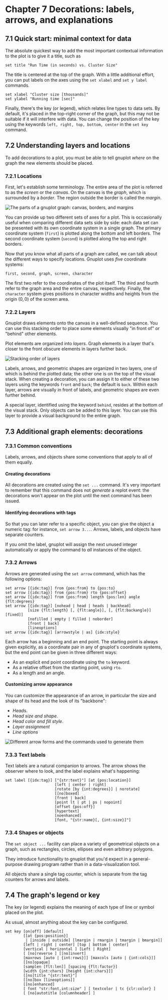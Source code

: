 # Chapter 7 Decorations: labels, arrows, and explanations

## 7.1 Quick start: minimal context for data

The absolute quickest way to add the most important contextual information to
the plot is to give it a title, such as

```gnuplot
set title "Run Time (in seconds) vs. Cluster Size"
```

The title is centered at the top of the graph. With a little additional effort, you can put
labels on the axes using the `set xlabel` and `set y label` commands.

```gnuplot
set xlabel "Cluster size [thousands]"
set ylabel "Running time [sec]"
```

Finally, there's the key (or legend), which relates line types to data sets.
By default, it's placed in the top-right corner of the graph, but this may
not be suitable if it will interfere with data. You can change the position
of the key using the keywords `left, right, top, bottom, center` in
the `set key` command.

## 7.2 Understanding layers and locations

To add decorations to a plot, you must be able to tell gnuplot *where*
on the graph the new elements should be placed.

### 7.2.1 Locations

First, let's establish some terminology. The entire area of the plot is
referred to as the *screen* or the *canvas*. On the canvas is the *graph*,
which is surrounded by a *border*. The region outside the border is called
the *margin*.

![The parts of a gnuplot graph: canvas, borders, and margins](https://s2.loli.net/2022/02/24/M1ZDJYE3Bn7R2U5.png)

You can provide up two different sets of axes for a plot. This is occasionally
useful when comparing different data sets side by side: each data set can be
presented with its own coordinate system in a single graph. The primary
coordinate system (`first`) is plotted along the bottom and left
borders. The second coordinate system (`second`) is plotted along
the top and right borders.

Now that you know what all parts of a graph are called, we can talk about
the different ways to specify locations. Gnuplot uses *five* coordinate systems:

```gnuplot
first, second, graph, screen, character
```

The first two refer to the coordinates of the plot itself. The third and fourth
refer to the graph area and the entire canvas, respectively. Finally,
the `character` system gives positions in character widths and heights from
the origin $(0,0)$ of the screen area.

### 7.2.2 Layers

Gnuplot draws elements onto the canvas in a well-defined sequence. You can
use this stacking order to place some elements visually "in front of"
or "behind" other elements.

Plot elements are organized into *layers*. Graph elements in a layer
that's closer to the front obscure
elements in layers further back.

![Stacking order of layers](https://s2.loli.net/2022/02/24/TKweQfBnUuSPHkM.png)

Labels, arrows, and geometric shapes are organized in two layers, one of
which is behind the plotted data;
the other one is on the top of the visual stack. When creating a decoration, you can
assign it to either of these two layers using the keywords `front` and `back`;
the default is `back`. Within each layer, arrows are visually in front of labels,
and geometric shapes are even further behind.

A special layer, identified using the keyword `behind`, resides at
the bottom of the visual stack. Only objects can be added to this layer.
You can use this layer to provide a visual background to the entire graph.

## 7.3 Additional graph elements: decorations

### 7.3.1 Common conventions

Labels, arrows, and objects share some conventions that apply to all
of them equally.

#### Creating decorations

All decorations are created using the `set ...` command. It's very important
to remember that this command does not *generate* a replot event:
the decorations won't appear on the plot until the next command
has been issued.

#### Identifying decorations with tags

So that you can later refer to a specific object, you can give the object
a numeric tag: for instance, `set arrow 3...`. Arrows, labels, and objects
have separate counters.

If you omit the label, gnuplot will assign the next unused integer
automatically or apply the
command to *all* instances of the object.

### 7.3.2 Arrows

Arrows are generated using the `set arrow` command, which has the following options:

```gnuplot
set arrow [{idx:tag}] from {pos:from} to {pos:to}
set arrow [{idx:tag}] from {pos:from} rto {pos:offset}
set arrow [{idx:tag}] from {pos:from} length {pos:len} angle {flt:degrees}
set arrow [{idx:tag}] [nohead | head | heads | backhead]
          [size {flt:length} [, {flt:angle}], [, {flt:backangle}] [fixed]]
          [nofilled | empty | filled | noborder]
          [front | back]
          [lineoptions]
set arrow [{idx:tag}] [arrowstyle | as] {idx:style}
```

Each arrow has a beginning and an end point. The starting point
is always given explicitly, as a coordinate pair in any of gnuplot's coordinate systems,
but the end point can be given in three different ways:

+ As an explicit end point coordinate using the `to` keyword.
+ As a relative offset from the starting point, using `rto`.
+ As a length and an angle.

#### Customizing arrow appearance

You can customize the appearance of an arrow, in particular the size
and shape of its head and the look of its "backbone":

+ *Heads*.
+ *Head size and shape*.
+ *Head color and fill style*.
+ *Layer assignment*
+ *Line options*

![Different arrow forms and the commands used to generate them](https://s2.loli.net/2022/03/02/YwgLW5cVMHR7xJq.png)

### 7.3.3 Text labels

Text labels are a natural companion to arrows. The arrow shows
the observer where to look, and the label explains what's happening:

```gnuplot
set label [{idx:tag}] ["{str:text}"] [at {pos:location}]
                      [left | center | right]
                      [rotate [by {int:degrees}] | norotate]
                      [[no]boxed]
                      [front | back]
                      [point lt | pt | ps | nopoint]
                      [offset {pos:off}]
                      [hypertext]
                      [noenhanced]
                      [font, "{str:name}[, {int:size}]"]
```

### 7.3.4 Shapes or objects

The `set object ...` facility can place a variety of geometrical objects on a graph,
such as rectangles, circles, ellipses and even arbitrary polygons.

They introduce functionality to gnuplot that you'd expect in a general-purpose drawing program
rather than in a data-visualization tool.

All objects share a single tag counter, which is separate from the tag counters for
arrows and labels.

## 7.4 The graph's legend or key

The key (or legend) explains the meaning of each type of line or symbol placed
on the plot.

As usual, almost anything about the key can be configured.

```gnuplot
set key [on|off] [default]
        [[at {pos:position}]
         | [inside | outside] [lmargin | rmargin | tmargin | bmargin]]
        [left | right | center] [top | bottom | center]
        [vertical | horizontal ] [Left | Right]
        [ [no]reverse ] [[no]invert]
        [maxrows [auto | {int:rows}]] [maxcols [auto | {int:cols}]]
        [[no]opaque]
        [samplen [flt:len]] [spacing {flt:factor}]
        [width {int:chars} [height {int:chars}]]
        [[no]title "{str:text}"]
        [[no]box [lineoptions]]
        [[no]enhanced]
        [ font "str:font,int:size" ] [ textcolor | tc {clr:color} ]
        [ [no]autotitle [columnheader] ]
```
